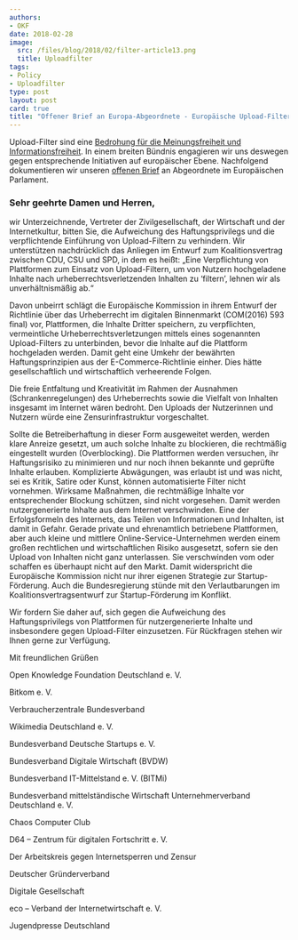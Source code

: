 ```yaml
---
authors: 
- OKF
date: 2018-02-28
image:
  src: /files/blog/2018/02/filter-article13.png
  title: Uploadfilter
tags:
- Policy
- Uploadfilter
type: post
layout: post
card: true
title: "Offener Brief an Europa-Abgeordnete - Europäische Upload-Filter müssen verhindert werden" 
---
```


Upload-Filter sind eine [Bedrohung für die Meinungsfreiheit und Informationsfreiheit](https://okfn.de/blog/2018/02/upload-filter/). In einem breiten Bündnis engagieren wir uns deswegen gegen entsprechende Initiativen auf europäischer Ebene. Nachfolgend dokumentieren wir unseren [offenen Brief](https://www.vzbv.de/sites/default/files/downloads/2018/02/27/20180228_offenerbrief_uploadfilter.pdf) an Abgeordnete im Europäischen Parlament.

### Sehr geehrte Damen und Herren,

wir Unterzeichnende, Vertreter der Zivilgesellschaft, der Wirtschaft und der Internetkultur, bitten Sie, die
Aufweichung des Haftungsprivilegs und die verpflichtende Einführung von Upload-Filtern zu verhindern.
Wir unterstützen nachdrücklich das Anliegen im Entwurf zum Koalitionsvertrag zwischen CDU, CSU und
SPD, in dem es heißt: „Eine Verpflichtung von Plattformen zum Einsatz von Upload-Filtern, um von Nutzern
hochgeladene Inhalte nach urheberrechtsverletzenden Inhalten zu ‘filtern’, lehnen wir als unverhältnismäßig
ab.“

Davon unbeirrt schlägt die Europäische Kommission in ihrem Entwurf der Richtlinie über das Urheberrecht
im digitalen Binnenmarkt (COM(2016) 593 final) vor, Plattformen, die Inhalte Dritter speichern, zu
verpflichten, vermeintliche Urheberrechtsverletzungen mittels eines sogenannten Upload-Filters zu unterbinden,
bevor die Inhalte auf die Plattform hochgeladen werden. Damit geht eine Umkehr der bewährten
Haftungsprinzipien aus der E-Commerce-Richtlinie einher. Dies hätte gesellschaftlich und wirtschaftlich
verheerende Folgen.

Die freie Entfaltung und Kreativität im Rahmen der Ausnahmen (Schrankenregelungen) des Urheberrechts
sowie die Vielfalt von Inhalten insgesamt im Internet wären bedroht. Den Uploads der Nutzerinnen und
Nutzern würde eine Zensurinfrastruktur vorgeschaltet.

Sollte die Betreiberhaftung in dieser Form ausgeweitet werden, werden klare Anreize gesetzt, um auch solche
Inhalte zu blockieren, die rechtmäßig eingestellt wurden (Overblocking). Die Plattformen werden versuchen,
ihr Haftungsrisiko zu minimieren und nur noch ihnen bekannte und geprüfte Inhalte erlauben. Komplizierte
Abwägungen, was erlaubt ist und was nicht, sei es Kritik, Satire oder Kunst, können automatisierte
Filter nicht vornehmen. Wirksame Maßnahmen, die rechtmäßige Inhalte vor entsprechender Blockung
schützen, sind nicht vorgesehen. Damit werden nutzergenerierte Inhalte aus dem Internet verschwinden.
Eine der Erfolgsformeln des Internets, das Teilen von Informationen und Inhalten, ist damit in Gefahr.
Gerade private und ehrenamtlich betriebene Plattformen, aber auch kleine und mittlere Online-Service-Unternehmen
werden einem großen rechtlichen und wirtschaftlichen Risiko ausgesetzt, sofern sie den Upload
von Inhalten nicht ganz unterlassen. Sie verschwinden vom oder schaffen es überhaupt nicht auf den
Markt. Damit widerspricht die Europäische Kommission nicht nur ihrer eigenen Strategie zur Startup-Förderung.
Auch die Bundesregierung stünde mit den Verlautbarungen im Koalitionsvertragsentwurf zur
Startup-Förderung im Konflikt.

Wir fordern Sie daher auf, sich gegen die Aufweichung des Haftungsprivilegs von Plattformen für nutzergenerierte
Inhalte und insbesondere gegen Upload-Filter einzusetzen.
Für Rückfragen stehen wir Ihnen gerne zur Verfügung.

Mit freundlichen Grüßen

Open Knowledge Foundation Deutschland e. V.

Bitkom e. V.

Verbraucherzentrale Bundesverband

Wikimedia Deutschland e. V.

Bundesverband Deutsche Startups e. V.

Bundesverband Digitale Wirtschaft (BVDW)

Bundesverband IT-Mittelstand e. V. (BITMi)

Bundesverband mittelständische Wirtschaft Unternehmerverband Deutschland e. V.

Chaos Computer Club

D64 – Zentrum für digitalen Fortschritt e. V.

Der Arbeitskreis gegen Internetsperren und Zensur

Deutscher Gründerverband

Digitale Gesellschaft

eco – Verband der Internetwirtschaft e. V.

Jugendpresse Deutschland
